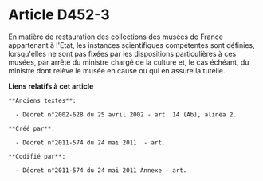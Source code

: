 # Article D452-3

En matière de restauration des collections des musées de France appartenant à l'Etat, les instances scientifiques compétentes
sont définies, lorsqu'elles ne sont pas fixées par les dispositions particulières à ces musées, par arrêté du ministre chargé
de la culture et, le cas échéant, du ministre dont relève le musée en cause ou qui en assure la tutelle.

**Liens relatifs à cet article**

	**Anciens textes**:

	  - Décret n°2002-628 du 25 avril 2002 - art. 14 (Ab), alinéa 2.

	**Créé par**:

	  - Décret n°2011-574 du 24 mai 2011  - art.

	**Codifié par**:

	  - Décret n°2011-574 du 24 mai 2011 Annexe - art.
